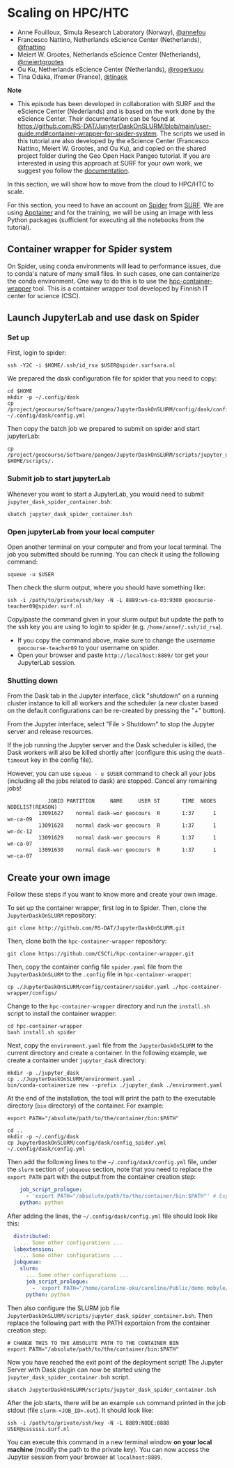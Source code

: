 # Scaling on HPC/HTC

- Anne Fouilloux, Simula Research Laboratory (Norway), [@annefou](https://github.com/annefou)
- Francesco Nattino, Netherlands eScience Center (Netherlands), [@fnattino](https://github.com/fnattino)
- Meiert W. Grootes, Netherlands eScience Center (Netherlands), [@meiertgrootes](https://github.com/meiertgrootes)
- Ou Ku, Netherlands eScience Center (Netherlands), [@rogerkuou](https://github.com/rogerkuou)
- Tina Odaka, Ifremer (France), [@tinaok](https://github.com/tinaok)

<div class="alert alert-info">
    <i class="fa-check-circle fa" style="font-size: 22px;color:#666;"></i> <b>Note</b>
    <br>
    <ul>
        <li>This episode has been developed in collaboration with SURF and the eScience Center (Nederlands) and is based on the work done by the eScience Center. Their documentation can be found at <a href="https://github.com/RS-DAT/JupyterDaskOnSLURM/blob/main/user-guide.md#container-wrapper-for-spider-system">https://github.com/RS-DAT/JupyterDaskOnSLURM/blob/main/user-guide.md#container-wrapper-for-spider-system</a>. The scripts we used in this tutorial are also developed by the eScience Center (Francesco Nattino, Meiert W. Grootes, and Ou Ku), and copied on the shared project folder during the Geo Open Hack Pangeo tutorial. If you are interested in using this approach at SURF for your own work, we suggest you follow the <a href="https://github.com/RS-DAT/JupyterDaskOnSLURM/blob/main/user-guide.md#container-wrapper-for-spider-system">documentation</a>. </li>
    </ul>
</div>
In this section, we will show how to move from the cloud to HPC/HTC to scale. 

For this section, you need to have an account on [Spider](https://doc.spider.surfsara.nl/en/latest/Pages/about.html) from [SURF](https://www.surf.nl/). 
We are using [Apptainer](https://apptainer.org) and for the training, we will be using an image with less Python packages (sufficient for executing all the notebooks from the tutorial). 

## Container wrapper for Spider system

On Spider, using conda environments will lead to performance issues, due to
conda's nature of many small files. In such cases, one can containerize the 
conda environment. One way to do this is to use the
[hpc-container-wrapper](https://github.com/CSCfi/hpc-container-wrapper) tool.
This is a container wrapper tool developed by Finnish IT center for science
(CSC).


## Launch JupyterLab and use dask on Spider

### Set up

First, login to spider:

```
ssh -Y2C -i $HOME/.ssh/id_rsa $USER@spider.surfsara.nl
```

We prepared the dask configuration file for spider that you need to copy:

```
cd $HOME
mkdir -p ~/.config/dask
cp /project/geocourse/Software/pangeo/JupyterDaskOnSLURM/config/dask/config_spider.yml ~/.config/dask/config.yml
```

Then copy the batch job we prepared to submit on spider and start jupyterLab:

```
cp /project/geocourse/Software/pangeo/JupyterDaskOnSLURM/scripts/jupyter_dask_spider_container.bsh $HOME/scripts/.
```

### Submit job to start jupyterLab

Whenever you want to start a JupyterLab, you would need to submit `jupyter_dask_spider_container.bsh`:

```
sbatch jupyter_dask_spider_container.bsh
```

### Open jupyterLab from your local computer

Open another terminal on your computer and from your local terminal. The job you submitted should be running. You can check it using the following command:

```
squeue -u $USER
```

Then check the slurm output, where you should have something like:

```
ssh -i /path/to/private/ssh/key -N -L 8889:wn-ca-03:9300 geocourse-teacher09@spider.surf.nl
```

Copy/paste the command given in your slurm output but update the path to the ssh key you are using to login to spider (e.g. `/home/annef/.ssh/id_rsa`).

- If you copy the command above, make sure to change the username `geocourse-teacher09` to your username on spider.
- Open your browser and paste `http://localhost:8889/` tor get your JupyterLab session.

### Shutting down

From the Dask tab in the Jupyter interface, click "shutdown" on a running cluster instance to kill all workers and the scheduler (a new cluster based on the default configurations can be re-created by pressing the "+" button).

From the Jupyter interface, select "File > Shutdown" to stop the Jupyter server and release resources.

If the job running the Jupyter server and the Dask scheduler is killed, the Dask workers will also be killed shortly after (configure this using the `death-timeout` key in the config file).

However, you can use `squeue - u $USER` command to check all your jobs (including all the jobs related to dask) are stopped. Cancel any remaining jobs! 
 
```
             JOBID PARTITION     NAME     USER ST       TIME  NODES NODELIST(REASON)
          13091627    normal dask-wor geocours  R       1:37      1 wn-ca-09
          13091628    normal dask-wor geocours  R       1:37      1 wn-dc-12
          13091629    normal dask-wor geocours  R       1:37      1 wn-ca-07
          13091630    normal dask-wor geocours  R       1:37      1 wn-ca-07
```



## Create your own image

Follow these steps if you want to know more and create your own image. 

To set up the container wrapper, first log in to Spider. Then, clone the `JupyterDaskOnSLURM` repository:

```shell
git clone http://github.com/RS-DAT/JupyterDaskOnSLURM.git 
```

Then, clone both the `hpc-container-wrapper` repository:

```shell
git clone https://github.com/CSCfi/hpc-container-wrapper.git
```

Then, copy the container config file `spider.yaml` file from the
`JupyterDaskOnSLURM` to the `.config` file in `hpc-container-wrapper`:

```shell
cp ./JupyterDaskOnSLURM/config/container/spider.yaml ./hpc-container-wrapper/configs/
```

Change to the `hpc-container-wrapper` directory and run the
`install.sh` script to install the container wrapper:

```shell
cd hpc-container-wrapper
bash install.sh spider
```

Next, copy the `environment.yaml` file from the `JupyterDaskOnSLURM`
to the current directory and create a container. In the following example, we
create a container under `jupyter_dask` directory:

```shell
mkdir -p ./jupyter_dask
cp ../JupyterDaskOnSLURM/environment.yaml .
bin/conda-containerize new --prefix ./jupyter_dask ./environment.yaml
```

At the end of the installation, the tool will print the path to the executable
directory (`bin` directory) of the container. For example:

```output
export PATH="/absolute/path/to/the/container/bin:$PATH"
```
```shell
cd ..
mkdir -p ~/.config/dask
cp JupyterDaskOnSLURM/config/dask/config_spider.yml ~/.config/dask/config.yml
```

Then add the following lines to the `~/.config/dask/config.yml` file, under the
`slurm` section of `jobqueue` section, note that you need to replace the `export
PATH` part with the output from the container creation step:

```yaml
    job_script_prologue:
      - 'export PATH="/absolute/path/to/the/container/bin:$PATH"' # Export environment path to
    python: python
```

After adding the lines, the `~/.config/dask/config.yml` file should look like this:

```yaml
  distributed:
    ... Some other configurations ...
  labextension:
    ... Some other configurations ...
  jobqueue:
    slurm:
      ... Some other configurations ...
      job_script_prologue:
        - 'export PATH="/home/caroline-oku/caroline/Public/demo_mobyle/container_wrapper/hpc-container-wrapper/tmp/bin:$PATH"'
      python: python
```

Then also configure the SLURM job file
`JupyterDaskOnSLURM/scripts/jupyter_dask_spider_container.bsh`. Then replace the
following part with the PATH exportaion from the container creation step:

```shell
# CHANGE THIS TO THE ABSOLUTE PATH TO THE CONTAINER BIN
export PATH="/absolute/path/to/the/container/bin:$PATH"
```

Now you have reached the exit point of the deployment script! The Jupyter Server
with Dask plugin can now be started using the
`jupyter_dask_spider_container.bsh` script.

```shell
sbatch JupyterDaskOnSLURM/scripts/jupyter_dask_spider_container.bsh
```

After the job starts, there will be an example `ssh` command printed in the job stdout (file `slurm-<JOB_ID>.out`). It should look like:

```shell
ssh -i /path/to/private/ssh/key -N -L 8889:NODE:8888 USER@sssssss.surf.nl
```

You can execute this command in a new terminal window **on your local machine**
(modify the path to the private key). You can now access the Jupyter session
from your browser at `localhost:8889`.


